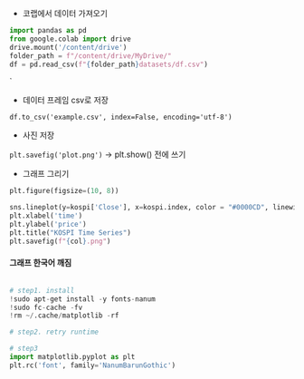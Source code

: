- 코랩에서 데이터 가져오기
``` python
import pandas as pd
from google.colab import drive
drive.mount('/content/drive')
folder_path = f"/content/drive/MyDrive/"
df = pd.read_csv(f"{folder_path}datasets/df.csv")
```
`
- 데이터 프레임 csv로 저장

`df.to_csv('example.csv', index=False, encoding='utf-8')`
- 사진 저장

`plt.savefig('plot.png')`
→ plt.show() 전에 쓰기

- 그래프 그리기
```python
plt.figure(figsize=(10, 8))

sns.lineplot(y=kospi['Close'], x=kospi.index, color = "#0000CD", linewidth = 2)
plt.xlabel('time')
plt.ylabel('price')
plt.title("KOSPI Time Series")
plt.savefig(f"{col}.png")
```


#### 그래프 한국어 깨짐
```python

# step1. install
!sudo apt-get install -y fonts-nanum
!sudo fc-cache -fv
!rm ~/.cache/matplotlib -rf

# step2. retry runtime

# step3
import matplotlib.pyplot as plt
plt.rc('font', family='NanumBarunGothic')
``` 
